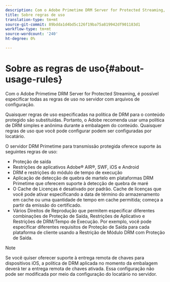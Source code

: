 ```yaml
---
description: Com o Adobe Primetime DRM Server for Protected Streaming, é possível especificar todas as regras de uso no servidor com arquivos de configuração.
title: Sobre regras de uso
translation-type: tm+mt
source-git-commit: 89bdda1d4bd5c126f19ba75a819942df901183d1
workflow-type: tm+mt
source-wordcount: '240'
ht-degree: 0%

---
```



# Sobre as regras de uso{#about-usage-rules}

Com o Adobe Primetime DRM Server for Protected Streaming, é possível especificar todas as regras de uso no servidor com arquivos de configuração.

Quaisquer regras de uso especificadas na política de DRM para o conteúdo protegido são substituídas. Portanto, o Adobe recomenda usar uma política de DRM simples e anônima durante a embalagem do conteúdo. Quaisquer regras de uso que você pode configurar podem ser configuradas por locatário.

O servidor DRM Primetime para transmissão protegida oferece suporte às seguintes regras de uso:

* Proteção de saída
* Restrições de aplicativos Adobe® AIR®, SWF, iOS e Android
* DRM e restrições do módulo de tempo de execução
* Aplicação de detecção de quebra de martelo em plataformas DRM Primetime que oferecem suporte à detecção de quebra de maré
* O Cache de Licenças é desativado por padrão. Cache de licenças que você pode ativar especificando a data de término do armazenamento em cache ou uma quantidade de tempo em cache permitida; começa a partir da emissão do certificado.
* Vários Direitos de Reprodução que permitem especificar diferentes combinações de Proteção de Saída, Restrições de Aplicativo e Restrições de DRM/Tempo de Execução. Por exemplo, você pode especificar diferentes requisitos de Proteção de Saída para cada plataforma de cliente usando a Restrição de Módulo DRM com Proteção de Saída.

>[!NOTE]
>
>Se você quiser oferecer suporte à entrega remota de chaves para dispositivos iOS, a política de DRM aplicada no momento da embalagem deverá ter a entrega remota de chaves ativada. Essa configuração não pode ser modificada por meio da configuração do locatário no servidor.

